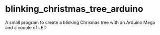 # blinking_christmas_tree_arduino
A small program to create a blinking Chrismas tree with an Arduino Mega and a couple of LED
